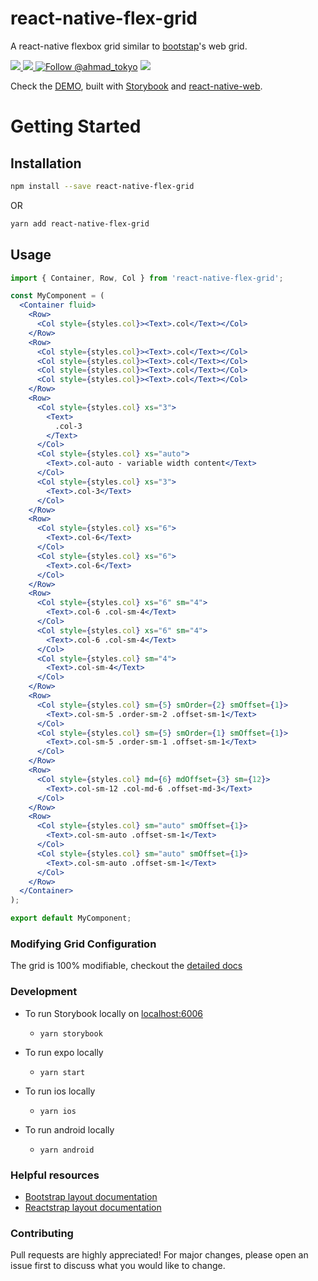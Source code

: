 # react-native-flex-grid
A react-native flexbox grid similar to [bootstap](https://getbootstrap.com)'s web grid.

<a href="https://npmjs.com/package/react-native-flex-grid">
  <img src="https://img.shields.io/npm/v/react-native-flex-grid.svg"></img>
  <img src="https://img.shields.io/npm/dt/react-native-flex-grid.svg"></img>
</a>
<a href="https://twitter.com/intent/follow?screen_name=ahmad_tokyo"><img src="https://img.shields.io/twitter/follow/ahmad_tokyo.svg?label=Follow%20@ahmad_tokyo" alt="Follow @ahmad_tokyo"></img></a>

<a href="https://react-native-flex-grid.netlify.app">
<img src="https://i.imgur.com/FNq8kr2.png"></img>
</a>

Check the [DEMO](https://react-native-flex-grid.netlify.app), built with [Storybook](https://storybook.js.org) and [react-native-web](https://necolas.github.io/react-native-web).

# Getting Started

## Installation

```bash
npm install --save react-native-flex-grid
```
OR
```bash
yarn add react-native-flex-grid
```

## Usage
```jsx
import { Container, Row, Col } from 'react-native-flex-grid';

const MyComponent = (
  <Container fluid>
    <Row>
      <Col style={styles.col}><Text>.col</Text></Col>
    </Row>
    <Row>
      <Col style={styles.col}><Text>.col</Text></Col>
      <Col style={styles.col}><Text>.col</Text></Col>
      <Col style={styles.col}><Text>.col</Text></Col>
      <Col style={styles.col}><Text>.col</Text></Col>
    </Row>
    <Row>
      <Col style={styles.col} xs="3">
        <Text>
          .col-3
        </Text>
      </Col>
      <Col style={styles.col} xs="auto">
        <Text>.col-auto - variable width content</Text>
      </Col>
      <Col style={styles.col} xs="3">
        <Text>.col-3</Text>
      </Col>
    </Row>
    <Row>
      <Col style={styles.col} xs="6">
        <Text>.col-6</Text>
      </Col>
      <Col style={styles.col} xs="6">
        <Text>.col-6</Text>
      </Col>
    </Row>
    <Row>
      <Col style={styles.col} xs="6" sm="4">
        <Text>.col-6 .col-sm-4</Text>
      </Col>
      <Col style={styles.col} xs="6" sm="4">
        <Text>.col-6 .col-sm-4</Text>
      </Col>
      <Col style={styles.col} sm="4">
        <Text>.col-sm-4</Text>
      </Col>
    </Row>
    <Row>
      <Col style={styles.col} sm={5} smOrder={2} smOffset={1}>
        <Text>.col-sm-5 .order-sm-2 .offset-sm-1</Text>
      </Col>
      <Col style={styles.col} sm={5} smOrder={1} smOffset={1}>
        <Text>.col-sm-5 .order-sm-1 .offset-sm-1</Text>
      </Col>
    </Row>
    <Row>
      <Col style={styles.col} md={6} mdOffset={3} sm={12}>
        <Text>.col-sm-12 .col-md-6 .offset-md-3</Text>
      </Col>
    </Row>
    <Row>
      <Col style={styles.col} sm="auto" smOffset={1}>
        <Text>.col-sm-auto .offset-sm-1</Text>
      </Col>
      <Col style={styles.col} sm="auto" smOffset={1}>
        <Text>.col-sm-auto .offset-sm-1</Text>
      </Col>
    </Row>
  </Container>
);

export default MyComponent;
```

### Modifying Grid Configuration
The grid is 100% modifiable, checkout the [detailed docs](https://react-native-flex-grid.netlify.app)


### Development
- To run Storybook locally on [localhost:6006](localhost:6006)
  - ```
    yarn storybook
    ```
- To run expo locally
  - ```
    yarn start
    ```
- To run ios locally
  - ```
    yarn ios
    ```
- To run android locally
  - ```
    yarn android
    ```

### Helpful resources
- [Bootstrap layout documentation](https://getbootstrap.com/docs/5.0/layout)
- [Reactstrap layout documentation](https://reactstrap.github.io/?path=/docs/components-layout--layout)

### Contributing
Pull requests are highly appreciated! For major changes, please open an issue first to discuss what you would like to change.
